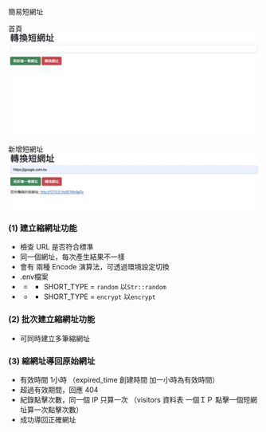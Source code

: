 簡易短網址

首頁
![image](https://github.com/Jdonggit/short_url/blob/master/url.jpg)

新增短網址
![image](https://github.com/Jdonggit/short_url/blob/master/url_to.jpg)



### (1) 建立縮網址功能

- 檢查 URL 是否符合標準
- 同一個網址，每次產生結果不一樣
- 會有 兩種 Encode 演算法，可透過環境設定切換
-  .env檔案 
- - - SHORT_TYPE = `random` 以`Str::random` 
- - - SHORT_TYPE = `encrypt` 以`encrypt`

### (2) 批次建立縮網址功能

- 可同時建立多筆縮網址

### (3) 縮網址導回原始網址

- 有效時間 1小時 （expired_time 創建時間 加一小時為有效時間）
- 超過有效期間，回應 404
- 紀錄點擊次數，同一個 IP 只算一次 （visitors 資料表 一個ＩＰ 點擊一個短網址算一次點擊次數）
- 成功導回正確網址 
